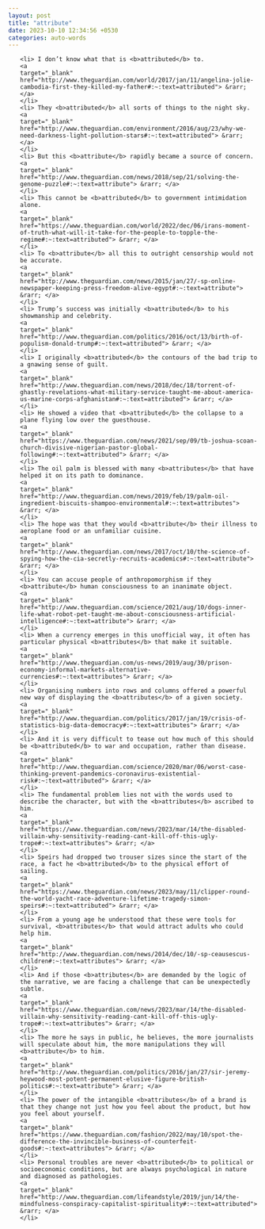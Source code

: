 ```yaml
---
layout: post
title: "attribute"
date: 2023-10-10 12:34:56 +0530
categories: auto-words
---
```

<ol>

    <li> I don’t know what that is <b>attributed</b> to.
    <a 
    target="_blank" 
    href="http://www.theguardian.com/world/2017/jan/11/angelina-jolie-cambodia-first-they-killed-my-father#:~:text=attributed"> &rarr; </a>
    </li>
    <li> They <b>attributed</b> all sorts of things to the night sky.
    <a 
    target="_blank" 
    href="http://www.theguardian.com/environment/2016/aug/23/why-we-need-darkness-light-pollution-stars#:~:text=attributed"> &rarr; </a>
    </li>
    <li> But this <b>attribute</b> rapidly became a source of concern.
    <a 
    target="_blank" 
    href="http://www.theguardian.com/news/2018/sep/21/solving-the-genome-puzzle#:~:text=attribute"> &rarr; </a>
    </li>
    <li> This cannot be <b>attributed</b> to government intimidation alone.
    <a 
    target="_blank" 
    href="https://www.theguardian.com/world/2022/dec/06/irans-moment-of-truth-what-will-it-take-for-the-people-to-topple-the-regime#:~:text=attributed"> &rarr; </a>
    </li>
    <li> To <b>attribute</b> all this to outright censorship would not be accurate.
    <a 
    target="_blank" 
    href="http://www.theguardian.com/news/2015/jan/27/-sp-online-newspaper-keeping-press-freedom-alive-egypt#:~:text=attribute"> &rarr; </a>
    </li>
    <li> Trump’s success was initially <b>attributed</b> to his showmanship and celebrity.
    <a 
    target="_blank" 
    href="http://www.theguardian.com/politics/2016/oct/13/birth-of-populism-donald-trump#:~:text=attributed"> &rarr; </a>
    </li>
    <li> I originally <b>attributed</b> the contours of the bad trip to a gnawing sense of guilt.
    <a 
    target="_blank" 
    href="http://www.theguardian.com/news/2018/dec/18/torrent-of-ghastly-revelations-what-military-service-taught-me-about-america-us-marine-corps-afghanistan#:~:text=attributed"> &rarr; </a>
    </li>
    <li> He showed a video that <b>attributed</b> the collapse to a plane flying low over the guesthouse.
    <a 
    target="_blank" 
    href="https://www.theguardian.com/news/2021/sep/09/tb-joshua-scoan-church-divisive-nigerian-pastor-global-following#:~:text=attributed"> &rarr; </a>
    </li>
    <li> The oil palm is blessed with many <b>attributes</b> that have helped it on its path to dominance.
    <a 
    target="_blank" 
    href="http://www.theguardian.com/news/2019/feb/19/palm-oil-ingredient-biscuits-shampoo-environmental#:~:text=attributes"> &rarr; </a>
    </li>
    <li> The hope was that they would <b>attribute</b> their illness to aeroplane food or an unfamiliar cuisine.
    <a 
    target="_blank" 
    href="http://www.theguardian.com/news/2017/oct/10/the-science-of-spying-how-the-cia-secretly-recruits-academics#:~:text=attribute"> &rarr; </a>
    </li>
    <li> You can accuse people of anthropomorphism if they <b>attribute</b> human consciousness to an inanimate object.
    <a 
    target="_blank" 
    href="http://www.theguardian.com/science/2021/aug/10/dogs-inner-life-what-robot-pet-taught-me-about-consciousness-artificial-intelligence#:~:text=attribute"> &rarr; </a>
    </li>
    <li> When a currency emerges in this unofficial way, it often has particular physical <b>attributes</b> that make it suitable.
    <a 
    target="_blank" 
    href="http://www.theguardian.com/us-news/2019/aug/30/prison-economy-informal-markets-alternative-currencies#:~:text=attributes"> &rarr; </a>
    </li>
    <li> Organising numbers into rows and columns offered a powerful new way of displaying the <b>attributes</b> of a given society.
    <a 
    target="_blank" 
    href="http://www.theguardian.com/politics/2017/jan/19/crisis-of-statistics-big-data-democracy#:~:text=attributes"> &rarr; </a>
    </li>
    <li> And it is very difficult to tease out how much of this should be <b>attributed</b> to war and occupation, rather than disease.
    <a 
    target="_blank" 
    href="http://www.theguardian.com/science/2020/mar/06/worst-case-thinking-prevent-pandemics-coronavirus-existential-risk#:~:text=attributed"> &rarr; </a>
    </li>
    <li> The fundamental problem lies not with the words used to describe the character, but with the <b>attributes</b> ascribed to him.
    <a 
    target="_blank" 
    href="https://www.theguardian.com/news/2023/mar/14/the-disabled-villain-why-sensitivity-reading-cant-kill-off-this-ugly-trope#:~:text=attributes"> &rarr; </a>
    </li>
    <li> Speirs had dropped two trouser sizes since the start of the race, a fact he <b>attributed</b> to the physical effort of sailing.
    <a 
    target="_blank" 
    href="https://www.theguardian.com/news/2023/may/11/clipper-round-the-world-yacht-race-adventure-lifetime-tragedy-simon-speirs#:~:text=attributed"> &rarr; </a>
    </li>
    <li> From a young age he understood that these were tools for survival, <b>attributes</b> that would attract adults who could help him.
    <a 
    target="_blank" 
    href="http://www.theguardian.com/news/2014/dec/10/-sp-ceausescus-children#:~:text=attributes"> &rarr; </a>
    </li>
    <li> And if those <b>attributes</b> are demanded by the logic of the narrative, we are facing a challenge that can be unexpectedly subtle.
    <a 
    target="_blank" 
    href="https://www.theguardian.com/news/2023/mar/14/the-disabled-villain-why-sensitivity-reading-cant-kill-off-this-ugly-trope#:~:text=attributes"> &rarr; </a>
    </li>
    <li> The more he says in public, he believes, the more journalists will speculate about him, the more manipulations they will <b>attribute</b> to him.
    <a 
    target="_blank" 
    href="http://www.theguardian.com/politics/2016/jan/27/sir-jeremy-heywood-most-potent-permanent-elusive-figure-british-politics#:~:text=attribute"> &rarr; </a>
    </li>
    <li> The power of the intangible <b>attributes</b> of a brand is that they change not just how you feel about the product, but how you feel about yourself.
    <a 
    target="_blank" 
    href="https://www.theguardian.com/fashion/2022/may/10/spot-the-difference-the-invincible-business-of-counterfeit-goods#:~:text=attributes"> &rarr; </a>
    </li>
    <li> Personal troubles are never <b>attributed</b> to political or socioeconomic conditions, but are always psychological in nature and diagnosed as pathologies.
    <a 
    target="_blank" 
    href="http://www.theguardian.com/lifeandstyle/2019/jun/14/the-mindfulness-conspiracy-capitalist-spirituality#:~:text=attributed"> &rarr; </a>
    </li>